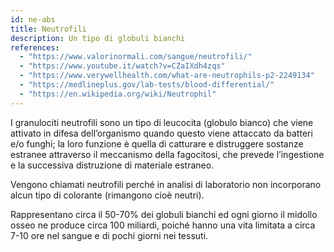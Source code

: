 ```yaml
---
id: ne-abs
title: Neutrofili
description: Un tipo di globuli bianchi
references:
  - "https://www.valorinormali.com/sangue/neutrofili/"
  - "https://www.youtube.it/watch?v=CZaIXdh4zqs"
  - "https://www.verywellhealth.com/what-are-neutrophils-p2-2249134"
  - "https://medlineplus.gov/lab-tests/blood-differential/"
  - "https://en.wikipedia.org/wiki/Neutrophil"
---
```


I granulociti neutrofili sono un tipo di leucocita (globulo bianco) che viene attivato in difesa dell’organismo quando questo viene attaccato da batteri e/o funghi; la loro funzione è quella di catturare e distruggere sostanze estranee attraverso il meccanismo della fagocitosi, che prevede l’ingestione e la successiva distruzione di materiale estraneo.

Vengono chiamati neutrofili perché in analisi di laboratorio non incorporano alcun tipo di colorante (rimangono cioè neutri).

Rappresentano circa il 50-70% dei globuli bianchi ed ogni giorno il midollo osseo ne produce circa 100 miliardi, poiché hanno una vita limitata a circa 7-10 ore nel sangue e di pochi giorni nei tessuti.
